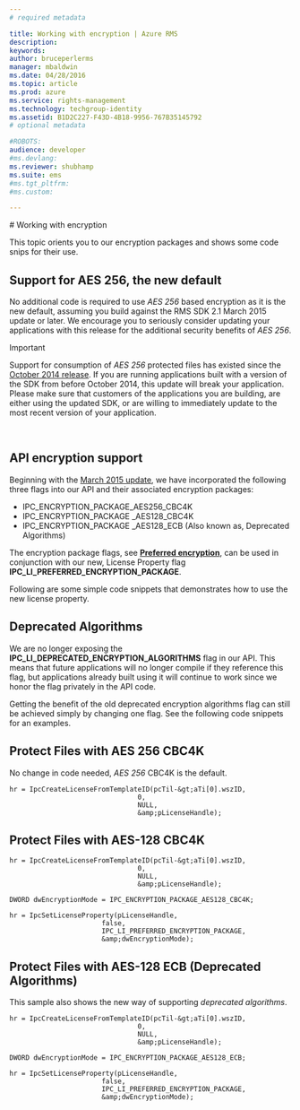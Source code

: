 ```yaml
---
# required metadata

title: Working with encryption | Azure RMS
description:
keywords:
author: bruceperlerms
manager: mbaldwin
ms.date: 04/28/2016
ms.topic: article
ms.prod: azure
ms.service: rights-management
ms.technology: techgroup-identity
ms.assetid: B1D2C227-F43D-4B18-9956-767B35145792
# optional metadata

#ROBOTS:
audience: developer
#ms.devlang:
ms.reviewer: shubhamp
ms.suite: ems
#ms.tgt_pltfrm:
#ms.custom:

---
```


﻿# Working with encryption

This topic orients you to our encryption packages and shows some code snips for their use.

## Support for AES 256, the new default

No additional code is required to use *AES 256* based encryption as it is the new default, assuming you build against the RMS SDK 2.1 March 2015 update or later. We encourage you to seriously consider updating your applications with this release for the additional security benefits of *AES 256*.

> [!IMPORTANT]
> Support for consumption of *AES 256* protected files has existed since the [October 2014 release](release-notes-rtm.md). If you are running applications built with a version of the SDK from before October 2014, this update will break your application. Please make sure that customers of the applications you are building, are either using the updated SDK, or are willing to immediately update to the most recent version of your application.

 
## API encryption support

Beginning with the [March 2015 update](release-notes-rtm.md), we have incorporated the following three flags into our API and their associated encryption packages:

-   IPC\_ENCRYPTION\_PACKAGE\_AES256\_CBC4K
-   IPC\_ENCRYPTION\_PACKAGE \_AES128\_CBC4K
-   IPC\_ENCRYPTION\_PACKAGE \_AES128\_ECB (Also known as, Deprecated Algorithms)

The encryption package flags, see [**Preferred encryption**](/rights-management/sdk/2.1/api/win/constants#msipc_preferred_encryption), can be used in conjunction with our new, License Property flag **IPC\_LI\_PREFERRED\_ENCRYPTION\_PACKAGE**.

Following are some simple code snippets that demonstrates how to use the new license property.

## Deprecated Algorithms

We are no longer exposing the **IPC\_LI\_DEPRECATED\_ENCRYPTION\_ALGORITHMS** flag in our API. This means that future applications will no longer compile if they reference this flag, but applications already built using it will continue to work since we honor the flag privately in the API code.

Getting the benefit of the old deprecated encryption algorithms flag can still be achieved simply by changing one flag. See the following code snippets for an examples.

## Protect Files with AES 256 CBC4K

No change in code needed, *AES 256* CBC4K is the default.

    
    hr = IpcCreateLicenseFromTemplateID(pcTil-&gt;aTi[0].wszID, 
                                    0, 
                                    NULL, 
                                    &amp;pLicenseHandle);
    

## Protect Files with AES-128 CBC4K

    
    hr = IpcCreateLicenseFromTemplateID(pcTil-&gt;aTi[0].wszID, 
                                    0, 
                                    NULL, 
                                    &amp;pLicenseHandle);
    
    DWORD dwEncryptionMode = IPC_ENCRYPTION_PACKAGE_AES128_CBC4K; 
    
    hr = IpcSetLicenseProperty(pLicenseHandle, 
                           false,
                           IPC_LI_PREFERRED_ENCRYPTION_PACKAGE,
                           &amp;dwEncryptionMode);
    

## Protect Files with AES-128 ECB (Deprecated Algorithms)

This sample also shows the new way of supporting *deprecated algorithms*.

    
    hr = IpcCreateLicenseFromTemplateID(pcTil-&gt;aTi[0].wszID, 
                                    0, 
                                    NULL, 
                                    &amp;pLicenseHandle);
    
    DWORD dwEncryptionMode = IPC_ENCRYPTION_PACKAGE_AES128_ECB;
    
    hr = IpcSetLicenseProperty(pLicenseHandle, 
                           false,
                           IPC_LI_PREFERRED_ENCRYPTION_PACKAGE, 
                           &amp;dwEncryptionMode);
    
 

 



